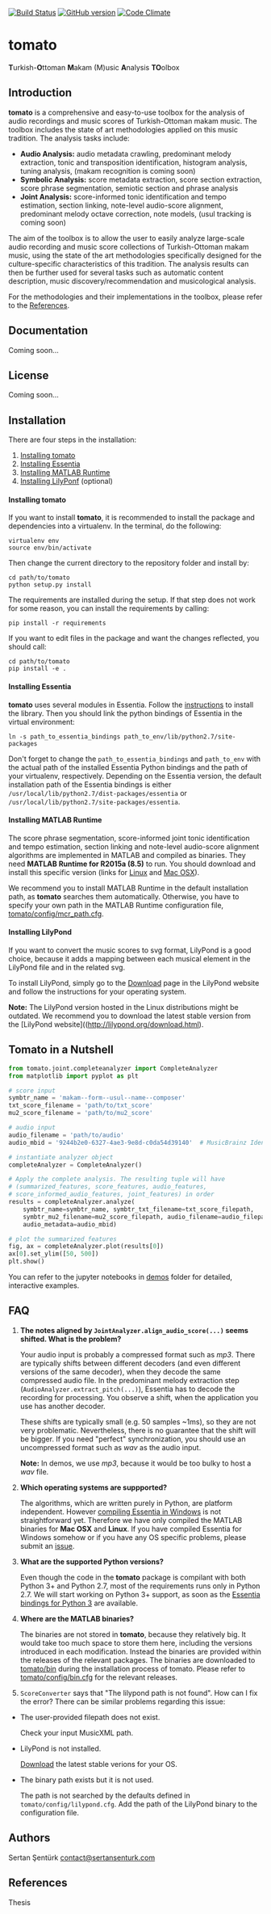[![Build Status](https://travis-ci.org/sertansenturk/tomato.svg?branch=master)](https://travis-ci.org/sertansenturk/tomato) [![GitHub version](https://badge.fury.io/gh/sertansenturk%2Ftomato.svg)](https://badge.fury.io/gh/sertansenturk%2Ftomato) [![Code Climate](https://codeclimate.com/github/sertansenturk/tomato/badges/gpa.svg)](https://codeclimate.com/github/sertansenturk/tomato)

# tomato
**T**urkish-**O**ttoman **M**akam (M)usic **A**nalysis **TO**olbox

Introduction
------
**tomato** is a comprehensive and easy-to-use toolbox for the analysis of audio recordings and music scores of Turkish-Ottoman makam music. The toolbox includes the state of art methodologies applied on this music tradition. The analysis tasks include:

- **Audio Analysis:** audio metadata crawling, predominant melody extraction, tonic and transposition identification, histogram analysis, tuning analysis, (makam recognition is coming soon)
- **Symbolic Analysis:** score metadata extraction, score section extraction, score phrase segmentation, semiotic section and phrase analysis
- **Joint Analysis:** score-informed tonic identification and tempo estimation, section linking, note-level audio-score alignment, predominant melody octave correction, note models, (usul tracking is coming soon)

The aim of the toolbox is to allow the user to easily analyze large-scale audio recording and music score collections of Turkish-Ottoman makam music, using the state of the art methodologies specifically designed for the culture-specific characteristics of this tradition. The analysis results can then be further used for several tasks such as automatic content description, music discovery/recommendation and musicological analysis.

For the methodologies and their implementations in the toolbox, please refer to the [References](#references).

Documentation
------
Coming soon...

License
------
Coming soon...

Installation
-------

There are four steps in the installation:

1. [Installing tomato](#tomato_install)
2. [Installing Essentia](#essentia_install)
3. [Installing MATLAB Runtime](#mcr_install)
4. [Installing LilyPonf](#lily_install) (optional)


#### <a name="tomato_install"></a>Installing tomato
If you want to install **tomato**, it is recommended to install the package and dependencies into a virtualenv. In the terminal, do the following:

    virtualenv env
    source env/bin/activate
    
Then change the current directory to the repository folder and install by:

    cd path/to/tomato
    python setup.py install
    
The requirements are installed during the setup. If that step does not work for some reason, you can install the requirements by calling:

    pip install -r requirements

If you want to edit files in the package and want the changes reflected, you should call:

    cd path/to/tomato
    pip install -e .

#### <a name="essentia_install"></a>Installing Essentia

__tomato__ uses several modules in Essentia. Follow the [instructions](essentia.upf.edu/documentation/installing.html) to install the library. Then you should link the python bindings of Essentia in the virtual environment:

    ln -s path_to_essentia_bindings path_to_env/lib/python2.7/site-packages
    
Don't forget to change the `path_to_essentia_bindings` and `path_to_env` with the actual path of the installed Essentia Python bindings and the path of your virtualenv, respectively. Depending on the Essentia version, the default installation path of the Essentia bindings is either `/usr/local/lib/python2.7/dist-packages/essentia` or `/usr/local/lib/python2.7/site-packages/essentia`.

#### <a name="mcr_install"></a>Installing MATLAB Runtime

The score phrase segmentation, score-informed joint tonic identification and tempo estimation, section linking and note-level audio-score alignment algorithms are implemented in MATLAB and compiled as binaries. They need **MATLAB Runtime for R2015a (8.5)** to run. You should download and install this specific version  (links for [Linux](http://www.mathworks.com/supportfiles/downloads/R2015a/deployment_files/R2015a/installers/glnxa64/MCR_R2015a_glnxa64_installer.zip) and [Mac OSX](http://www.mathworks.com/supportfiles/downloads/R2015a/deployment_files/R2015a/installers/maci64/MCR_R2015a_maci64_installer.zip)). 

We recommend you to install MATLAB Runtime in the default installation path, as **tomato** searches them automatically. Otherwise, you have to specify your own path in the MATLAB Runtime configuration file, [tomato/config/mcr_path.cfg](https://github.com/sertansenturk/tomato/blob/master/tomato/config/mcr_path.cfg).

#### <a name="lily_install"></a>Installing LilyPond

If you want to convert the music scores to svg format, LilyPond is a good choice, because it adds a mapping between each musical element in the LilyPond file and in the related svg.

To install LilyPond, simply go to the [Download](http://lilypond.org/download.html) page in the LilyPond website and follow the  instructions for your operating system.

__Note:__ The LilyPond version hosted in the Linux distributions might be  outdated. We recommend you to download the latest stable version from the [LilyPond website]((http://lilypond.org/download.html).

Tomato in a Nutshell
-------

```python
from tomato.joint.completeanalyzer import CompleteAnalyzer
from matplotlib import pyplot as plt

# score input
symbtr_name = 'makam--form--usul--name--composer'
txt_score_filename = 'path/to/txt_score'
mu2_score_filename = 'path/to/mu2_score'

# audio input
audio_filename = 'path/to/audio'
audio_mbid = '9244b2e0-6327-4ae3-9e8d-c0da54d39140'  # MusicBrainz Identifier

# instantiate analyzer object
completeAnalyzer = CompleteAnalyzer()

# Apply the complete analysis. The resulting tuple will have
# (summarized_features, score_features, audio_features,
# score_informed_audio_features, joint_features) in order
results = completeAnalyzer.analyze(
    symbtr_name=symbtr_name, symbtr_txt_filename=txt_score_filepath,
    symbtr_mu2_filename=mu2_score_filepath, audio_filename=audio_filepath,
    audio_metadata=audio_mbid)

# plot the summarized features
fig, ax = completeAnalyzer.plot(results[0])
ax[0].set_ylim([50, 500])
plt.show()
```

You can refer to the jupyter notebooks in [demos](https://github.com/sertansenturk/tomato/blob/master/audio_analysis_demo.ipynb) folder for detailed, interactive examples.

FAQ
-------
1. **The notes aligned by `JointAnalyzer.align_audio_score(...)` seems shifted. What is the problem?**

    Your audio input is probably a compressed format such as *mp3*. There are typically shifts between different decoders (and even different versions of the same decoder), when they decode the same compressed audio file. In the predominant melody extraction step (`AudioAnalyzer.extract_pitch(...)`), Essentia has to decode the recording for processing. You observe a shift, when the application you use has another decoder. 
    
    These shifts are typically small (e.g. 50 samples ~1ms), so they are not very problematic. Nevertheless, there is no guarantee that the shift will be bigger. If you need "perfect" synchronization, you should use an uncompressed format such as *wav* as the audio input. 
    
    **Note:** In demos, we use *mp3*, because it would be too bulky to host a *wav* file.

2. **Which operating systems are suppported?**

    The algorithms, which are written purely in Python, are platform independent. However [compiling Essentia in Windows](http://essentia.upf.edu/documentation/installing.html#building-essentia-on-windows) is not straightforward yet. Therefore we have only compiled the MATLAB binaries for **Mac OSX** and **Linux**.
    If you have compiled Essentia for Windows somehow or if you have any OS specific problems, please submit an [issue](https://github.com/sertansenturk/tomato/issues).

3. **What are the supported Python versions?**

    Even though the code in the **tomato** package is compilant with both Python 3+ and Python 2.7, most of the requirements runs only in Python 2.7. We will start working on Python 3+ support, as soon as the [Essentia bindings for Python 3](https://github.com/MTG/essentia/issues/138) are available.

4. **Where are the MATLAB binaries?**

    The binaries are not stored in **tomato**, because they relatively big. It would take too much space to store them here, including the versions introduced in each modification. Instead the binaries are provided within the releases of the relevant packages. The binaries are downloaded to [tomato/bin](https://github.com/sertansenturk/tomato/blob/master/tomato/bin) during the installation process of tomato.
    Please refer to [tomato/config/bin.cfg](https://github.com/sertansenturk/tomato/blob/master/tomato/config/bin.cfg) for the relevant releases.

5. ```ScoreConverter``` says that "The lilypond path is not found". How can I fix the error?
There can be similar problems regarding this issue:
- The user-provided filepath does not exist.

    Check your input MusicXML path.

- LilyPond is not installed.

    [Download](http://lilypond.org/download.html) the latest stable verions for your OS.

 - The binary path exists but it is not used.

    The path is not searched by the defaults defined in ```tomato/config/lilypond.cfg```. Add the path of the LilyPond binary to the configuration file.

Authors
-------
Sertan Şentürk
contact@sertansenturk.com

<a name="references"></a>References
-------
Thesis
